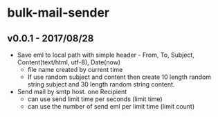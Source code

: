 # bulk-mail-sender
## v0.0.1 - 2017/08/28
- Save eml to local path with simple header - From, To, Subject, Content(text/html, utf-8), Date(now)
  - file name created by current time
  - If use random subject and content then create 10 length random string subject and 30 length random string content.
- Send mail by smtp host. one Recipient
  - can use send limit time per seconds (limit time)
  - can use the number of send eml per limit time (limit count)
